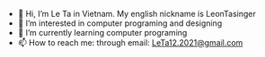 - 👋 Hi, I’m Le Ta in Vietnam. My english nickname is LeonTasinger
- 👀 I’m interested in computer programing and designing
- 🌱 I’m currently learning computer programing
- 📫 How to reach me: through email: LeTa12.2021@gmail.com

<!------>

